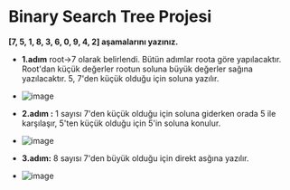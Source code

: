 # Binary Search Tree Projesi

**[7, 5, 1, 8, 3, 6, 0, 9, 4, 2] aşamalarını yazınız.**

- **1.adım** root->7 olarak belirlendi. Bütün adımlar roota göre yapılacaktır. Root'dan küçük değerler rootun soluna büyük değerler sağına yazılacaktır. 5, 7'den küçük olduğu için soluna yazılır.

- ![image](https://user-images.githubusercontent.com/84670856/204888645-429e0901-475d-4244-b303-919d1971a095.png)

- **2.adım :** 1 sayısı 7'den küçük olduğu için soluna giderken orada 5 ile karşılaşır, 5'ten küçük olduğu için 5'in soluna konulur.
- ![image](https://user-images.githubusercontent.com/84670856/204889597-50c0225e-1b67-4f48-95bd-57d93f7f1895.png)

- **3.adım:** 8 sayısı 7'den büyük olduğu için direkt asğına yazılır.
- ![image](https://user-images.githubusercontent.com/84670856/204890101-4be9ea98-33e8-4335-897d-f875599fd77f.png)



